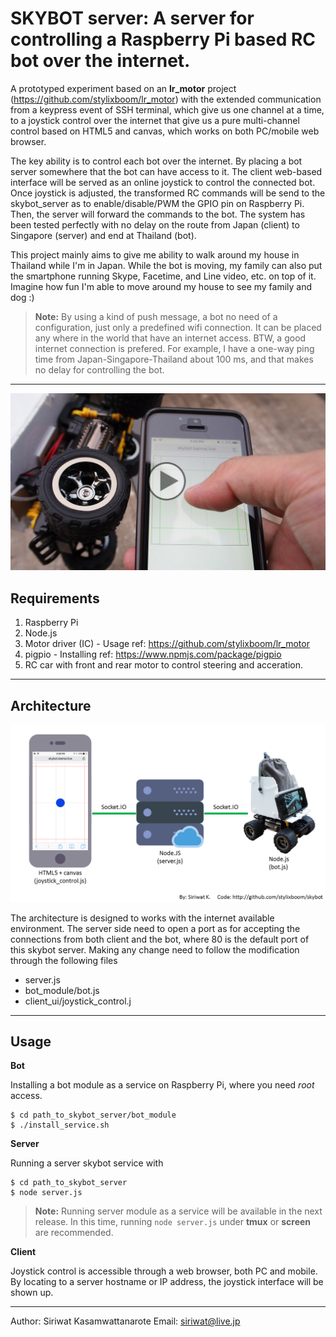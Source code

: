 SKYBOT server: A server for controlling a Raspberry Pi based RC bot over the internet.
===================

A prototyped experiment based on an **lr_motor** project (https://github.com/stylixboom/lr_motor) with the extended communication from a keypress event of SSH terminal, which give us one channel at a time, to a joystick control over the internet that give us a pure multi-channel control based on HTML5 and canvas, which works on both PC/mobile web browser.

The key ability is to control each bot over the internet. By placing a bot server somewhere that the bot can have access to it. The client web-based interface will be served as an online joystick to control the connected bot. Once joystick is adjusted, the transformed RC commands will be send to the skybot_server as to enable/disable/PWM the GPIO pin on Raspberry Pi. Then, the server will forward the commands to the bot. The system has been tested perfectly with no delay on the route from Japan (client) to Singapore (server) and end at Thailand (bot).

This project mainly aims to give me ability to walk around my house in Thailand while I'm in Japan. While the bot is moving, my family can also put the smartphone running Skype, Facetime, and Line video, etc. on top of it. Imagine how fun I'm able to move around my house to see my family and dog :)

> **Note:** By using a kind of push message, a bot no need of a configuration, just only a predefined wifi connection. It can be placed any where in the world that have an internet access. BTW, a good internet connection is prefered. For example, I have a one-way ping time from Japan-Singapore-Thailand about 100 ms, and that makes no delay for controlling the bot.

----------

[![Skybot in action](https://raw.githubusercontent.com/stylixboom/skybot/master/skybot_in_action.jpg)](https://youtu.be/3CBIulryX4M "Skybot in action")


Requirements
--------
1. Raspberry Pi
2. Node.js
3. Motor driver (IC) - Usage ref: https://github.com/stylixboom/lr_motor
4. pigpio - Installing ref: https://www.npmjs.com/package/pigpio
5. RC car with front and rear motor to control steering and acceration.

----------

Architecture
-------

![Skybot architecture](https://raw.githubusercontent.com/stylixboom/skybot/master/skybot_architecture.png)

The architecture is designed to works with the internet available environment. The server side need to open a port as for accepting the connections from both client and the bot, where 80 is the default port of this skybot server. Making any change need to follow the modification through the following files
- server.js
- bot_module/bot.js
- client_ui/joystick_control.j

----------

Usage
--------
**Bot**

Installing a bot module as a service on Raspberry Pi, where you need *root* access.

```
$ cd path_to_skybot_server/bot_module
$ ./install_service.sh
```

**Server**

Running a server skybot service with
```
$ cd path_to_skybot_server
$ node server.js
```
> **Note:** Running server module as a service will be available in the next release. In this time, running `node server.js` under **tmux** or **screen** are recommended.

**Client**

Joystick control is accessible through a web browser, both PC and mobile. By locating to a server hostname or IP address, the joystick interface will be shown up.

----------

Author: Siriwat Kasamwattanarote
Email: siriwat@live.jp